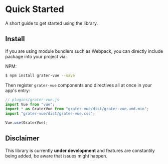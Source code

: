 # Quick Started

A short guide to get started using the library.

## Install

If you are using module bundlers such as Webpack, you can directly include package into your project via:

NPM:

```bash
$ npm install grater-vue --save
```

Then register `grater-vue` components and directives all at once in your app's entry:

```js
// plugins/grater-vue.js
import Vue from "vue";
import * as GraterVue from "grater-vue/dist/grater-vue.umd.min";
import "grater-vue/dist/grater-vue.css";

Vue.use(GraterVue);
```

## Disclaimer

This library is currently __under development__ and features are constantily being added, be aware that issues might happen.